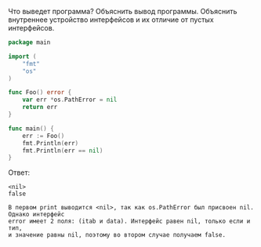 Что выведет программа? Объяснить вывод программы. Объяснить внутреннее устройство интерфейсов и их отличие от пустых интерфейсов.

```go
package main

import (
	"fmt"
	"os"
)

func Foo() error {
	var err *os.PathError = nil
	return err
}

func main() {
	err := Foo()
	fmt.Println(err)
	fmt.Println(err == nil)
}
```

Ответ:
```
<nil>
false

В первом print выводится <nil>, так как os.PathError был присвоен nil. Однако интерфейс 
error имеет 2 поля: (itab и data). Интерфейс равен nil, только если и тип, 
и значение равны nil, поэтому во втором случае получаем false.

```

